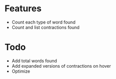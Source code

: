 # Features
- Count each type of word found
- Count and list contractions found

# Todo
- Add total words found
- Add expanded versions of contractions on hover
- Optimize
